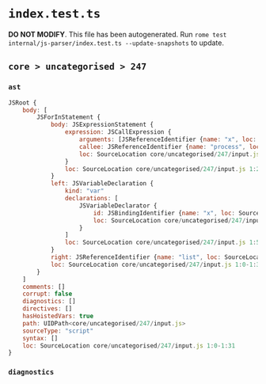 # `index.test.ts`

**DO NOT MODIFY**. This file has been autogenerated. Run `rome test internal/js-parser/index.test.ts --update-snapshots` to update.

## `core > uncategorised > 247`

### `ast`

```javascript
JSRoot {
	body: [
		JSForInStatement {
			body: JSExpressionStatement {
				expression: JSCallExpression {
					arguments: [JSReferenceIdentifier {name: "x", loc: SourceLocation core/uncategorised/247/input.js 1:28-1:29 (x)}]
					callee: JSReferenceIdentifier {name: "process", loc: SourceLocation core/uncategorised/247/input.js 1:20-1:27 (process)}
					loc: SourceLocation core/uncategorised/247/input.js 1:20-1:30
				}
				loc: SourceLocation core/uncategorised/247/input.js 1:20-1:31
			}
			left: JSVariableDeclaration {
				kind: "var"
				declarations: [
					JSVariableDeclarator {
						id: JSBindingIdentifier {name: "x", loc: SourceLocation core/uncategorised/247/input.js 1:9-1:10 (x)}
						loc: SourceLocation core/uncategorised/247/input.js 1:9-1:10
					}
				]
				loc: SourceLocation core/uncategorised/247/input.js 1:5-1:10
			}
			right: JSReferenceIdentifier {name: "list", loc: SourceLocation core/uncategorised/247/input.js 1:14-1:18 (list)}
			loc: SourceLocation core/uncategorised/247/input.js 1:0-1:31
		}
	]
	comments: []
	corrupt: false
	diagnostics: []
	directives: []
	hasHoistedVars: true
	path: UIDPath<core/uncategorised/247/input.js>
	sourceType: "script"
	syntax: []
	loc: SourceLocation core/uncategorised/247/input.js 1:0-1:31
}
```

### `diagnostics`

```

```
